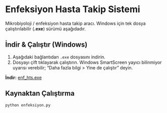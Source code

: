 
# Enfeksiyon Hasta Takip Sistemi

Mikrobiyoloji / enfeksiyon hasta takip aracı. Windows için tek dosya çalıştırılabilir (**.exe**) sürümü aşağıdadır.

## İndir & Çalıştır (Windows)
1. Aşağıdaki bağlantıdan `.exe` dosyasını indirin.
2. Dosyayı çift tıklayarak çalıştırın. Windows SmartScreen yayıcı bilinmiyor uyarısı verebilir; “Daha fazla bilgi > Yine de çalıştır” deyin.

**İndir:** [enf_hts.exe](#indir-baglantisi-buraya-gelecek)

## Kaynaktan Çalıştırma
```bash
python enfeksiyon.py



